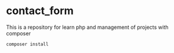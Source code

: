 # contact_form
This is a repository for learn php and management of projects with composer

`composer install`
